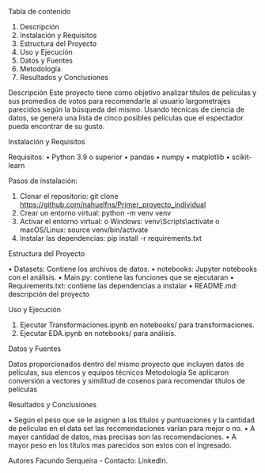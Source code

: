 Tabla de contenido

1.	Descripción
2.	Instalación y Requisitos
3.	Estructura del Proyecto
4.	Uso y Ejecución
5.	Datos y Fuentes
6.	Metodología
7.	Resultados y Conclusiones

Descripción
Este proyecto tiene como objetivo analizar títulos de películas y sus promedios de votos para recomendarle al usuario largometrajes parecidos según la búsqueda del mismo. Usando técnicas de ciencia de datos, se genera una lista de cinco posibles películas que el espectador pueda encontrar de su gusto.

Instalación y Requisitos

Requisitos:
•	Python 3.9 o superior
•	pandas
•	numpy
•	matplotlib
•	scikit-learn

Pasos de instalación:
1.	Clonar el repositorio: git clone https://github.com/nahuelfns/Primer_proyecto_individual
2.	Crear un entorno virtual: python -m venv venv
3.	Activar el entorno virtual:
o	Windows: venv\Scripts\activate
o	macOS/Linux: source venv/bin/activate
4.	Instalar las dependencias: pip install -r requirements.txt

Estructura del Proyecto

•	Datasets: Contiene los archivos de datos.
•	notebooks: Jupyter notebooks con el análisis.
•	Main.py: contiene las funciones que se ejecutaran
•	Requirements.txt: contiene las dependencias a instalar 
•	README.md: descripción del proyecto

Uso y Ejecución

1.	Ejecutar Transformaciones.ipynb en notebooks/ para transformaciones.
2.	Ejecutar EDA.ipynb en notebooks/ para análisis.

Datos y Fuentes

Datos proporcionados dentro del mismo proyecto que incluyen datos de películas, sus elencos y equipos técnicos
Metodología
Se aplicaron conversión a vectores y similitud de cosenos para recomendar títulos de películas

Resultados y Conclusiones

•	Según el peso que se le asignen a los títulos y puntuaciones y la cantidad de peliculas en el data set las recomendaciones varían para mejor o no.
•	A mayor cantidad de datos, mas precisas son las recomendaciones.
•	A mayor peso en los títulos mas parecidos son estos con el ingresado.

Autores
Facundo Serqueira - Contacto: LinkedIn.
